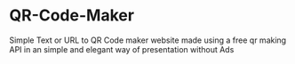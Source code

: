 # QR-Code-Maker
Simple Text or URL to QR Code maker website made using a free qr making API in an simple and elegant way of presentation without Ads
